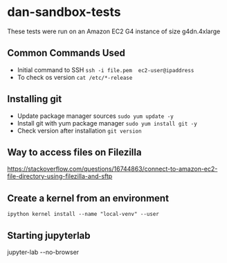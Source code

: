 # dan-sandbox-tests

These tests were run on an Amazon EC2 G4 instance of size g4dn.4xlarge

## Common Commands Used

- Initial command to SSH `ssh -i file.pem  ec2-user@ipaddress`
- To check os version `cat /etc/*-release`

## Installing git

- Update package manager sources `sudo yum update -y`
- Install git with yum package manager `sudo yum install git -y`
- Check version after installation `git version`

## Way to access files on Filezilla
https://stackoverflow.com/questions/16744863/connect-to-amazon-ec2-file-directory-using-filezilla-and-sftp

## Create a kernel from an environment
`ipython kernel install --name "local-venv" --user`

## Starting jupyterlab
jupyter-lab --no-browser
